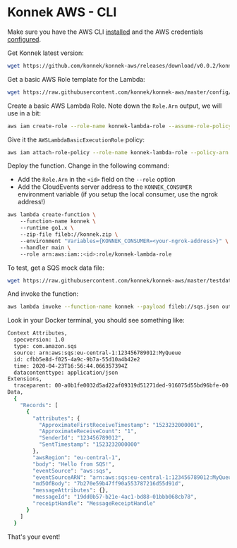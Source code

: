# Konnek AWS - CLI

Make sure you have the AWS CLI [installed](https://docs.aws.amazon.com/cli/latest/userguide/install-cliv2.html) and the AWS credentials [configured](https://docs.aws.amazon.com/cli/latest/userguide/cli-chap-configure.html).

Get Konnek latest version:
```bash
wget https://github.com/konnek/konnek-aws/releases/download/v0.0.2/konnek-aws-0.0.2.zip -O konnek.zip
```

Get a basic AWS Role template for the Lambda:
```bash
wget https://raw.githubusercontent.com/konnek/konnek-aws/master/config/aws-basic-role.json
```

Create a basic AWS Lambda Role. Note down the `Role.Arn` output, we will use in a bit:
```bash
aws iam create-role --role-name konnek-lambda-role --assume-role-policy-document file://aws-basic-role.json
```

Give it the `AWSLambdaBasicExecutionRole` policy:
```bash
aws iam attach-role-policy --role-name konnek-lambda-role --policy-arn arn:aws:iam::aws:policy/service-role/AWSLambdaBasicExecutionRole
```

Deploy the function. Change in the following command:
- Add the `Role.Arn` in the `<id>` field on the `--role` option
- Add the CloudEvents server address to the `KONNEK_CONSUMER` environment variable (if you setup the local consumer, use the ngrok address!)
```bash
aws lambda create-function \ 
    --function-name konnek \ 
    --runtime go1.x \ 
    --zip-file fileb://konnek.zip \ 
    --environment "Variables={KONNEK_CONSUMER=<your-ngrok-address>}" \ 
    --handler main \ 
    --role arn:aws:iam::<id>:role/konnek-lambda-role
```

To test, get a SQS mock data file:
```bash
wget https://raw.githubusercontent.com/konnek/konnek-aws/master/testdata/sqs.json
```

And invoke the function:
```bash
aws lambda invoke --function-name konnek --payload fileb://sqs.json out.txt
```

Look in your Docker terminal, you should see something like:
```bash
Context Attributes,
  specversion: 1.0
  type: com.amazon.sqs
  source: arn:aws:sqs:eu-central-1:123456789012:MyQueue
  id: cfbb5e8d-f025-4a9c-9b7a-55d10a4b42e2
  time: 2020-04-23T16:56:44.066357394Z
  datacontenttype: application/json
Extensions,
  traceparent: 00-a0b1fe0032d5ad22af09319d51271ded-916075d55bd96bfe-00
Data,
  {
    "Records": [
      {
        "attributes": {
          "ApproximateFirstReceiveTimestamp": "1523232000001",
          "ApproximateReceiveCount": "1",
          "SenderId": "123456789012",
          "SentTimestamp": "1523232000000"
        },
        "awsRegion": "eu-central-1",
        "body": "Hello from SQS!",
        "eventSource": "aws:sqs",
        "eventSourceARN": "arn:aws:sqs:eu-central-1:123456789012:MyQueue",
        "md5OfBody": "7b270e59b47ff90a553787216d55d91d",
        "messageAttributes": {},
        "messageId": "19dd0b57-b21e-4ac1-bd88-01bbb068cb78",
        "receiptHandle": "MessageReceiptHandle"
      }
    ]
  }
```

That's your event!